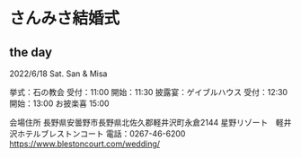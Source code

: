 # さんみさ結婚式

## the day
2022/6/18 Sat.
San & Misa 

挙式：石の教会
受付：11:00
開始：11:30 
披露宴：ゲイブルハウス
受付：12:30
開始：13:00
お披楽喜 15:00


会場住所
長野県安曇野市長野県北佐久郡軽井沢町永倉2144 星野リゾート　軽井沢ホテルブレストンコート
電話：0267-46-6200
https://www.blestoncourt.com/wedding/


